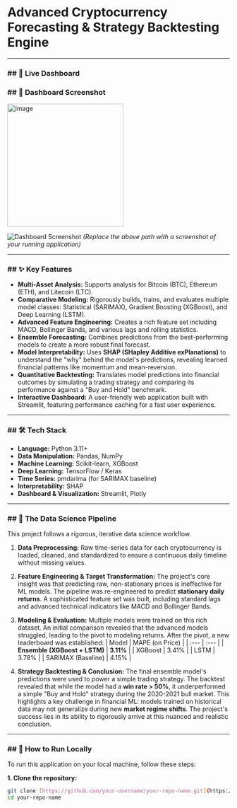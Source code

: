 # Advanced Cryptocurrency Forecasting & Strategy Backtesting Engine

---

### ## 🔮 Live Dashboard

### ## 📸 Dashboard Screenshot
<img width="263" height="278" alt="image" src="https://github.com/user-attachments/assets/112cfe50-e3c7-4e9a-aa2e-b7a87d2d1711" />

![Dashboard Screenshot](path/to/your/screenshot.png)
*(Replace the above path with a screenshot of your running application)*

---

### ## ✨ Key Features

* **Multi-Asset Analysis:** Supports analysis for Bitcoin (BTC), Ethereum (ETH), and Litecoin (LTC).
* **Comparative Modeling:** Rigorously builds, trains, and evaluates multiple model classes: Statistical (SARIMAX), Gradient Boosting (XGBoost), and Deep Learning (LSTM).
* **Advanced Feature Engineering:** Creates a rich feature set including MACD, Bollinger Bands, and various lags and rolling statistics.
* **Ensemble Forecasting:** Combines predictions from the best-performing models to create a more robust final forecast.
* **Model Interpretability:** Uses **SHAP (SHapley Additive exPlanations)** to understand the "why" behind the model's predictions, revealing learned financial patterns like momentum and mean-reversion.
* **Quantitative Backtesting:** Translates model predictions into financial outcomes by simulating a trading strategy and comparing its performance against a "Buy and Hold" benchmark.
* **Interactive Dashboard:** A user-friendly web application built with Streamlit, featuring performance caching for a fast user experience.

---

### ## 🛠️ Tech Stack

* **Language:** Python 3.11+
* **Data Manipulation:** Pandas, NumPy
* **Machine Learning:** Scikit-learn, XGBoost
* **Deep Learning:** TensorFlow / Keras
* **Time Series:** pmdarima (for SARIMAX baseline)
* **Interpretability:** SHAP
* **Dashboard & Visualization:** Streamlit, Plotly

---

### ## 🔬 The Data Science Pipeline

This project follows a rigorous, iterative data science workflow.

1.  **Data Preprocessing:** Raw time-series data for each cryptocurrency is loaded, cleaned, and standardized to ensure a continuous daily timeline without missing values.

2.  **Feature Engineering & Target Transformation:** The project's core insight was that predicting raw, non-stationary prices is ineffective for ML models. The pipeline was re-engineered to predict **stationary daily returns**. A sophisticated feature set was built, including standard lags and advanced technical indicators like MACD and Bollinger Bands.

3.  **Modeling & Evaluation:** Multiple models were trained on this rich dataset. An initial comparison revealed that the advanced models struggled, leading to the pivot to modeling returns. After the pivot, a new leaderboard was established:
    | Model | MAPE (on Price) |
    | :--- | :--- |
    | **Ensemble (XGBoost + LSTM)** | **3.11%** |
    | XGBoost | 3.41% |
    | LSTM | 3.78% |
    | SARIMAX (Baseline) | 4.15% |

4.  **Strategy Backtesting & Conclusion:** The final ensemble model's predictions were used to power a simple trading strategy. The backtest revealed that while the model had a **win rate > 50%**, it underperformed a simple "Buy and Hold" strategy during the 2020-2021 bull market. This highlights a key challenge in financial ML: models trained on historical data may not generalize during new **market regime shifts**. The project's success lies in its ability to rigorously arrive at this nuanced and realistic conclusion.

---

### ## 🚀 How to Run Locally

To run this application on your local machine, follow these steps:

**1. Clone the repository:**
```bash
git clone [https://github.com/your-username/your-repo-name.git](https://github.com/your-username/your-repo-name.git)
cd your-repo-name
